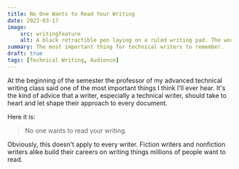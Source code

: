 ```yaml
---
title: No One Wants to Read Your Writing
date: 2023-03-17
image: 
    src: writingfeature
    alt: A black retractible pen laying on a ruled writing pad. The words 'OMG, help meeee...' can be seen written in black near the top of the first sheet on the pad. The pad and pen sit on a wooden surface.
summary: The most important thing for technical writers to remember.
draft: true
tags: [Technical Writing, Audience]
---
```


At the beginning of the semester the professor of my advanced technical writing
class said one of the most important things I think I'll ever hear. It's the
kind of advice that a writer, especially a technical writer, should take to
heart and let shape their approach to every document.

Here it is:

> No one wants to read your writing.

Obviously, this doesn't apply to every writer. Fiction writers and nonfiction
writers alike build their careers on writing things millions of people want to
read.
